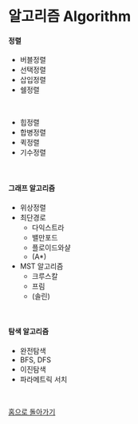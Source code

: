 # 알고리즘 Algorithm

#### 정렬
  - 버블정렬
  - 선택정렬
  - 삽입정렬
  - 쉘정렬

  <br>

  - 힙정렬
  - 합병정렬
  - 퀵정렬
  - 기수정렬

<br>

#### 그래프 알고리즘
  - 위상정렬
  - 최단경로
    - 다익스트라
    - 밸만포드
    - 플로이드와샬
    - (A*)
  - MST 알고리즘
    - 크루스칼
    - 프림
    - (솔린)

<br>

#### 탐색 알고리즘
  - 완전탐색
  - BFS, DFS
  - 이진탐색
  - 파라메트릭 서치

<br>

[홈으로 돌아가기](../README.md)